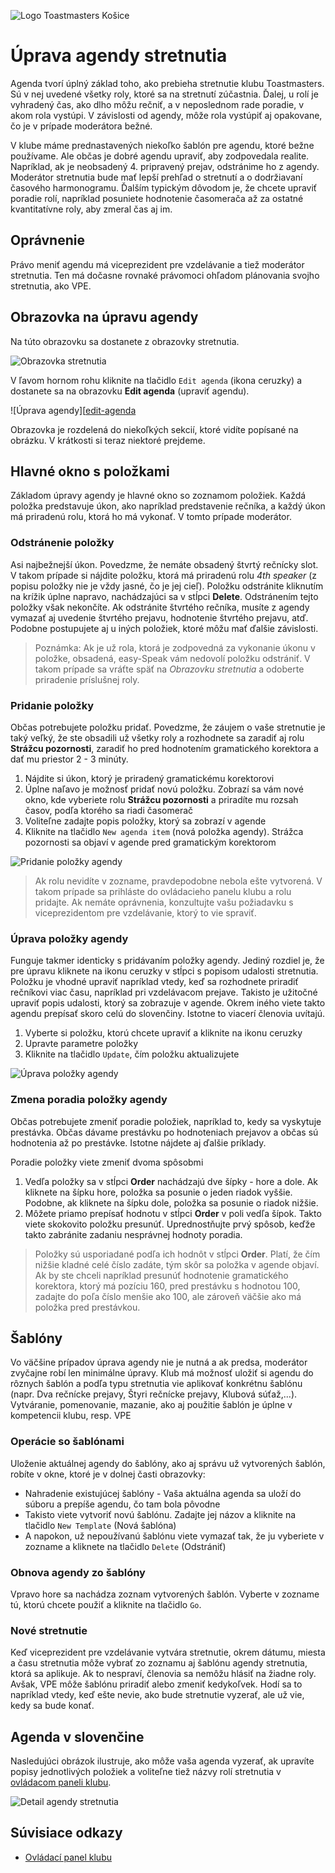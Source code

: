 ![Logo Toastmasters Košice][logo]
# Úprava agendy stretnutia
Agenda tvorí úplný základ toho, ako prebieha stretnutie klubu Toastmasters. Sú v nej uvedené všetky roly, ktoré sa na stretnutí zúčastnia. Ďalej, u rolí je vyhradený čas, ako dlho môžu rečniť, a v neposlednom rade poradie, v akom rola vystúpi. V závislosti od agendy, môže rola vystúpiť aj opakovane, čo je v prípade moderátora bežné.

V klube máme prednastavených niekoľko šablón pre agendu, ktoré bežne používame. Ale občas je dobré agendu upraviť, aby zodpovedala realite. Napríklad, ak je neobsadený 4. pripravený prejav, odstránime ho z agendy. Moderátor stretnutia bude mať lepší prehľad o stretnutí a o dodržiavaní časového harmonogramu. Ďalším typickým dôvodom je, že chcete upraviť poradie rolí, napríklad posuniete hodnotenie časomerača až za ostatné kvantitatívne roly, aby zmeral čas aj im.

## Oprávnenie
Právo meniť agendu má viceprezident pre vzdelávanie a tiež moderátor stretnutia. Ten má dočasne rovnaké právomoci ohľadom plánovania svojho stretnutia, ako VPE.

## Obrazovka na úpravu agendy
Na túto obrazovku sa dostanete z obrazovky stretnutia.

![Obrazovka stretnutia][hlavna-obrazovka-stretnutia]

V ľavom hornom rohu kliknite na tlačidlo `Edit agenda` (ikona ceruzky) a dostanete sa na obrazovku **Edit agenda** (upraviť agendu).

![Úprava agendy][[edit-agenda]

Obrazovka je rozdelená do niekoľkých sekcií, ktoré vidíte popísané na obrázku. V krátkosti si teraz niektoré prejdeme.

## Hlavné okno s položkami
Základom úpravy agendy je hlavné okno so zoznamom položiek. Každá položka predstavuje úkon, ako napríklad predstavenie rečníka, a každý úkon má priradenú rolu, ktorá ho má vykonať. V tomto prípade moderátor.

### Odstránenie položky
Asi najbežnejší úkon. Povedzme, že nemáte obsadený štvrtý rečnícky slot. V takom prípade si nájdite položku, ktorá má priradenú rolu *4th speaker* (z popisu položky nie je vždy jasné, čo je jej cieľ). Položku odstránite kliknutím na krížik úplne napravo, nachádzajúci sa v stĺpci **Delete**. Odstránením tejto položky však nekončíte. Ak odstránite štvrtého rečníka, musíte z agendy vymazať aj uvedenie štvrtého prejavu, hodnotenie štvrtého prejavu, atď. Podobne postupujete aj u iných položiek, ktoré môžu mať ďalšie závislosti.

> Poznámka: Ak je už rola, ktorá je zodpovedná za vykonanie úkonu v položke, obsadená, easy-Speak vám nedovolí položku odstrániť. V takom prípade sa vráťte späť na *Obrazovku stretnutia* a odoberte priradenie príslušnej roly.

### Pridanie položky
Občas potrebujete položku pridať. Povedzme, že záujem o vaše stretnutie je taký veľký, že ste obsadili už všetky roly a rozhodnete sa zaradiť aj rolu **Strážcu pozornosti**, zaradiť ho pred hodnotením gramatického korektora a dať mu priestor 2 - 3 minúty.

1. Nájdite si úkon, ktorý je priradený gramatickému korektorovi
2. Úplne naľavo je možnosť pridať novú položku. Zobrazí sa vám nové okno, kde vyberiete rolu **Strážcu pozornosti** a priradíte mu rozsah časov, podľa ktorého sa riadi časomerač
3. Voliteľne zadajte popis položky, ktorý sa zobrazí v agende
4. Kliknite na tlačidlo `New agenda item` (nová položka agendy). Strážca pozornosti sa objaví v agende pred gramatickým korektorom

![Pridanie položky agendy][add-agenda-item]

> Ak rolu nevidíte v zozname, pravdepodobne nebola ešte vytvorená. V takom prípade sa prihláste do ovládacieho panelu klubu a rolu pridajte. Ak nemáte oprávnenia, konzultujte vašu požiadavku s viceprezidentom pre vzdelávanie, ktorý to vie spraviť.

### Úprava položky agendy
Funguje takmer identicky s pridávaním položky agendy. Jediný rozdiel je, že pre úpravu kliknete na ikonu ceruzky v stĺpci s popisom udalosti stretnutia. Položku je vhodné upraviť napríklad vtedy, keď sa rozhodnete priradiť rečníkovi viac času, napríklad pri vzdelávacom prejave. Takisto je užitočné upraviť popis udalosti, ktorý sa zobrazuje v agende. Okrem iného viete takto agendu prepísať skoro celú do slovenčiny. Istotne to viacerí členovia uvítajú.

1. Vyberte si položku, ktorú chcete upraviť a kliknite na ikonu ceruzky
2. Upravte parametre položky
3. Kliknite na tlačidlo `Update`, čím položku aktualizujete

![Úprava položky agendy][edit-agenda-item]

### Zmena poradia položky agendy
Občas potrebujete zmeniť poradie položiek, napríklad to, kedy sa vyskytuje prestávka. Občas dávame prestávku po hodnoteniach prejavov a občas sú hodnotenia až po prestávke. Istotne nájdete aj ďalšie príklady.

Poradie položky viete zmeniť dvoma spôsobmi
1. Vedľa položky sa v stĺpci **Order** nachádzajú dve šípky - hore a dole. Ak kliknete na šípku hore, položka sa posunie o jeden riadok vyššie. Podobne, ak kliknete na šípku dole, položka sa posunie o riadok nižšie.
2. Môžete priamo prepísať hodnotu v stĺpci **Order** v poli vedľa šípok. Takto viete skokovito položku presunúť. Uprednostňujte prvý spôsob, keďže takto zabránite zadaniu nesprávnej hodnoty poradia.

> Položky sú usporiadané podľa ich hodnôt v stĺpci **Order**. Platí, že čím nižšie kladné celé číslo zadáte, tým skôr sa položka v agende objaví. Ak by ste chceli napríklad presunúť hodnotenie gramatického korektora, ktorý má pozíciu 160, pred prestávku s hodnotou 100, zadajte do poľa číslo menšie ako 100, ale zároveň väčšie ako má položka pred prestávkou.

## Šablóny
Vo väčšine prípadov úprava agendy nie je nutná a ak predsa, moderátor zvyčajne robí len minimálne úpravy. Klub má možnosť uložiť si agendu do rôznych šablón a podľa typu stretnutia vie aplikovať konkrétnu šablónu (napr. Dva rečnícke prejavy, Štyri rečnícke prejavy, Klubová súťaž,...). Vytváranie, pomenovanie, mazanie, ako aj použitie šablón je úplne v kompetencii klubu, resp. VPE

### Operácie so šablónami
Uloženie aktuálnej agendy do šablóny, ako aj správu už vytvorených šablón, robíte v okne, ktoré je v dolnej časti obrazovky:
- Nahradenie existujúcej šablóny - Vaša aktuálna agenda sa uloží do súboru a prepíše agendu, čo tam bola pôvodne
- Takisto viete vytvoriť novú šablónu. Zadajte jej názov a kliknite na tlačidlo `New Template` (Nová šablóna)
- A napokon, už nepoužívanú šablónu viete vymazať tak, že ju vyberiete v zozname a kliknete na tlačidlo `Delete` (Odstrániť)

### Obnova agendy zo šablóny
Vpravo hore sa nachádza zoznam vytvorených šablón. Vyberte v zozname tú, ktorú chcete použiť a kliknite na tlačidlo `Go`.

### Nové stretnutie
Keď viceprezident pre vzdelávanie vytvára stretnutie, okrem dátumu, miesta a času stretnutia môže vybrať zo zoznamu aj šablónu agendy stretnutia, ktorá sa aplikuje. Ak to nespraví, členovia sa nemôžu hlásiť na žiadne roly. Avšak, VPE môže šablónu priradiť alebo zmeniť kedykoľvek. Hodí sa to napríklad vtedy, keď ešte nevie, ako bude stretnutie vyzerať, ale už vie, kedy sa bude konať.

## Agenda v slovenčine
Nasledujúci obrázok ilustruje, ako môže vaša agenda vyzerať, ak upravíte popisy jednotlivých položiek a voliteľne tiež názvy rolí stretnutia v [ovládacom paneli klubu][ovladaci-panel-klubu].

![Detail agendy stretnutia][agenda-detail]

## Súvisiace odkazy
- [Ovládací panel klubu][ovladaci-panel-klubu]

[logo]: https://github.com/toastmasters-kosice/graficke-podklady/raw/master/Log%C3%A1/%C5%A0tandardn%C3%A9%20zmen%C5%A1en%C3%A9%20logo%20TMKE.png "Logo Toastmasters Košice"
[hlavna-obrazovka-stretnutia]: https://github.com/toastmasters-kosice/graficke-podklady/raw/master/Sn%C3%ADmky%20obrazovky/easy-Speak/Spr%C3%A1va%20stretnutia/Hlavn%C3%A1%20obrazovka%20stretnutia.png "Hlavná obrazovka stretnutia"
[edit-agenda]: https://github.com/toastmasters-kosice/graficke-podklady/raw/master/Sn%C3%ADmky%20obrazovky/easy-Speak/Spr%C3%A1va%20stretnutia/%C3%9Aprava%20agendy%20stretnutia.png "Úprava agendy"
[add-agenda-item]: https://github.com/toastmasters-kosice/graficke-podklady/raw/master/Sn%C3%ADmky%20obrazovky/easy-Speak/Spr%C3%A1va%20stretnutia/Pridanie%20polo%C5%BEky%20agendy.png "Pridanie položky agendy"
[edit-agenda-item]: https://github.com/toastmasters-kosice/graficke-podklady/raw/master/Sn%C3%ADmky%20obrazovky/easy-Speak/Spr%C3%A1va%20stretnutia/%C3%9Aprava%20polo%C5%BEky%20agendy.png "Úprava položky agendy"
[agenda-detail]: https://github.com/toastmasters-kosice/graficke-podklady/raw/master/Sn%C3%ADmky%20obrazovky/easy-Speak/Spr%C3%A1va%20stretnutia/Detail%20agendy%20stretnutia.png "Detail agendy stretnutia"
[ovladaci-panel-klubu]: ../Spr%C3%A1va%20klubu/001%20Ovl%C3%A1dac%C3%AD%20panel%20klubu.md "Ovládací panel klubu"